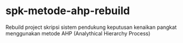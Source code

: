 # spk-metode-ahp-rebuild

Rebuild project skripsi sistem pendukung keputusan kenaikan pangkat menggunakan metode AHP (Analythical Hierarchy Process)
